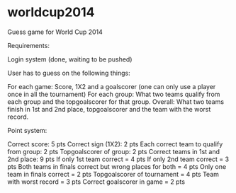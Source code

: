 worldcup2014
============

Guess game for World Cup 2014

Requirements: 

Login system (done, waiting to be pushed)

User has to guess on the following things:

For each game: Score, 1X2 and a goalscorer (one can only use a player once in all the tournament)
For each group: What two teams qualify from each group and the topgoalscorer for that group.
Overall: What two teams finish in 1st and 2nd place, topgoalscorer and the team with the worst record.


Point system: 

Correct score: 5 pts
Correct sign (1X2): 2 pts
Each correct team to qualify from group: 2 pts
Topgoalscorer of group: 2 pts
Correct teams in 1st and 2nd place: 9 pts
If only 1st team correct = 4 pts
If only 2nd team correct = 3 pts
Both teams in finals correct but wrong places for both = 4 pts
Only one team in finals correct = 2 pts
Topgoalscorer of tournament = 4 pts
Team with worst record = 3 pts
Correct goalscorer in game = 2 pts








